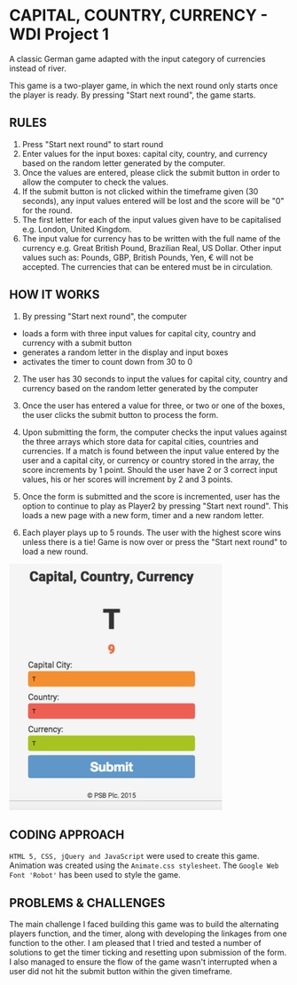 # CAPITAL, COUNTRY, CURRENCY - WDI Project 1

A classic German game adapted with the input category of currencies instead of river.

This game is a two-player game, in which the next round only starts once the player is ready. By pressing "Start next round", the game starts. 


## RULES

1. Press "Start next round" to start round
2. Enter values for the input boxes: capital city, country, and currency based on the random letter generated by the computer.
3. Once the values are entered, please click the submit button in order to allow the computer to check the values.
4. If the submit button is not clicked within the timeframe given (30 seconds), any input values entered will be lost and the score will be "0" for the round. 
5. The first letter for each of the input values given have to be capitalised e.g. London, United Kingdom.
6. The input value for currency has to be written with the full name of the currency e.g. Great British Pound, Brazilian Real, US Dollar. Other input values such as: Pounds, GBP, British Pounds, Yen, € will not be accepted. The currencies that can be entered must be in circulation.   


## HOW IT WORKS

1. By pressing "Start next round", the computer
  - loads a form with three input values for capital city, country and currency with a submit button
  - generates a random letter in the display and input boxes
  - activates the timer to count down from 30 to 0

2. The user has 30 seconds to input the values for capital city, country and currency based on the random letter generated by the computer

3. Once the user has entered a value for three, or two or one of the boxes, the user clicks the submit button to process the form. 

4. Upon submitting the form, the computer checks the input values against the three arrays which store data for capital cities, countries and currencies. If a match is found between the input value entered by the user and a capital city, or currency or country stored in the array, the score increments by 1 point. Should the user have 2 or 3 correct input values, his or her scores will increment by 2 and 3 points.

5. Once the form is submitted and the score is incremented, user has the option to continue to play as Player2 by pressing "Start next round". This loads a new page with a new form, timer and a new random letter. 

6. Each player plays up to 5 rounds. The user with the highest score wins unless there is a tie! Game is now over or press the "Start next round" to load a new round. 

![](/CapitalCountryCurrencyImg.png)


## CODING APPROACH

```HTML 5, CSS, jQuery and JavaScript``` were used to create this game.
Animation was created using the ```Animate.css stylesheet```.
The ```Google Web Font 'Robot'``` has been used to style the game.


## PROBLEMS & CHALLENGES

The main challenge I faced building this game was to build the alternating players function, and the timer, along with developing the linkages from one function to the other. I am pleased that I tried and tested a number of solutions to get the timer ticking and resetting upon submission of the form. I also managed to ensure the flow of the game wasn't interrupted when a user did not hit the submit button within the given timeframe.  